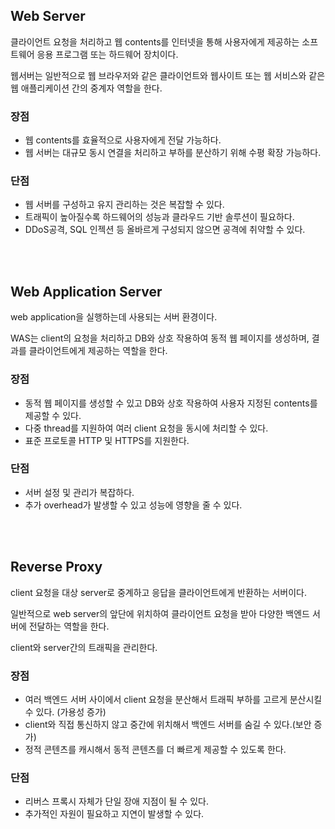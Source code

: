 ## Web Server

클라이언트 요청을 처리하고 웹 contents를 인터넷을 통해 사용자에게 제공하는 소프트웨어 응용 프로그램 또는 하드웨어 장치이다.

웹서버는 일반적으로 웹 브라우저와 같은 클라이언트와 웹사이트 또는 웹 서비스와 같은 웹 애플리케이션 간의 중계자 역할을 한다.

### 장점

- 웹 contents를 효율적으로 사용자에게 전달 가능하다.
- 웹 서버는 대규모 동시 연결을 처리하고 부하를 분산하기 위해 수평 확장 가능하다.

### 단점

- 웹 서버를 구성하고 유지 관리하는 것은 복잡할 수 있다.
- 트래픽이 높아질수록 하드웨어의 성능과 클라우드 기반 솔루션이 필요하다.
- DDoS공격, SQL 인젝션 등 올바르게 구성되지 않으면 공격에 취약할 수 있다.

</br>
</br>

## Web Application Server

web application을 실행하는데 사용되는 서버 환경이다.

WAS는 client의 요청을 처리하고 DB와 상호 작용하여 동적 웹 페이지를 생성하며, 결과를 클라이언트에게 제공하는 역할을 한다.

### 장점

- 동적 웹 페이지를 생성할 수 있고 DB와 상호 작용하여 사용자 지정된 contents를 제공할 수 있다.
- 다중 thread를 지원하여 여러 client 요청을 동시에 처리할 수 있다.
- 표준 프로토콜 HTTP 및 HTTPS를 지원한다.

### 단점

- 서버 설정 및 관리가 복잡하다.
- 추가 overhead가 발생할 수 있고 성능에 영향을 줄 수 있다.

</br>
</br>

## Reverse Proxy

client 요청을 대상 server로 중계하고 응답을 클라이언트에게 반환하는 서버이다.

일반적으로 web server의 앞단에 위치하여 클라이언트 요청을 받아 다양한 백엔드 서버에 전달하는 역할을 한다.

client와 server간의 트래픽을 관리한다.

### 장점

- 여러 백엔드 서버 사이에서 client 요청을 분산해서 트래픽 부하를 고르게 분산시킬 수 있다. (가용성 증가)
- client와 직접 통신하지 않고 중간에 위치해서 백엔드 서버를 숨길 수 있다.(보안 증가)
- 정적 콘텐츠를 캐시해서 동적 콘텐츠를 더 빠르게 제공할 수 있도록 한다.

### 단점

- 리버스 프록시 자체가 단일 장애 지점이 될 수 있다.
- 추가적인 자원이 필요하고 지연이 발생할 수 있다.
